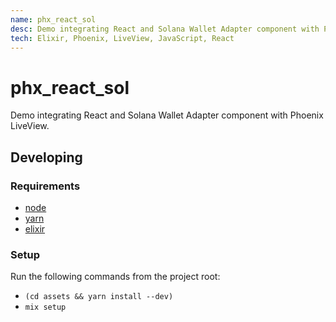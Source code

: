 ```yaml
---
name: phx_react_sol
desc: Demo integrating React and Solana Wallet Adapter component with Phoenix LiveView.
tech: Elixir, Phoenix, LiveView, JavaScript, React
---
```


# phx_react_sol

Demo integrating React and Solana Wallet Adapter component with Phoenix LiveView.

## Developing

### Requirements

- [node](https://nodejs.org/en/download)
- [yarn](https://yarnpkg.com/getting-started/install)
- [elixir](https://elixir-lang.org/install.html)

### Setup

Run the following commands from the project root:

- `(cd assets && yarn install --dev)`
- `mix setup`
